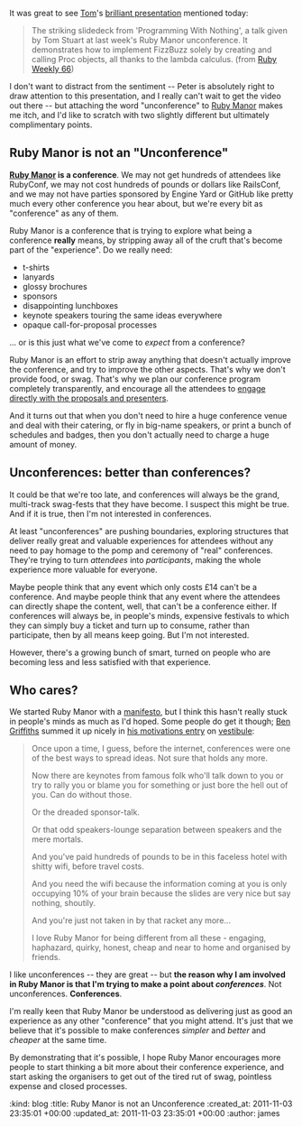 It was great to see [Tom][]'s [brilliant presentation][programming-with-nothing] mentioned today:

> The striking slidedeck from 'Programming With Nothing', a talk given by Tom Stuart at last week's Ruby Manor unconference. It demonstrates how to implement FizzBuzz solely by creating and calling Proc objects, all thanks to the lambda calculus. (from [Ruby Weekly 66][ruby-weekly])

I don't want to distract from the sentiment -- Peter is absolutely right to draw attention to this presentation, and I really can't wait to get the video out there -- but attaching the word "unconference" to [Ruby Manor][] makes me itch, and I'd like to scratch with two slightly different but ultimately complimentary points.

Ruby Manor is not an "Unconference"
-----------------

**[Ruby Manor][] is a conference**. We may not get hundreds of attendees like RubyConf, we may not cost hundreds of pounds or dollars like RailsConf, and we may not have parties sponsored by Engine Yard or GitHub like pretty much every other conference you hear about, but we're every bit as "conference" as any of them.

Ruby Manor is a conference that is trying to explore what being a conference **really** means, by stripping away all of the cruft that's become part of the "experience". Do we really need:

* t-shirts
* lanyards
* glossy brochures
* sponsors
* disappointing lunchboxes
* keynote speakers touring the same ideas everywhere
* opaque call-for-proposal processes

... or is this just what we've come to *expect* from a conference?

Ruby Manor is an effort to strip away anything that doesn't actually improve the conference, and try to improve the other aspects. That's why we don't provide food, or swag. That's why we plan our conference program completely transparently, and encourage all the attendees to [engage directly with the proposals and presenters][vestibule].

And it turns out that when you don't need to hire a huge conference venue and deal with their catering, or fly in big-name speakers, or print a bunch of schedules and badges, then you don't actually need to charge a huge amount of money.

Unconferences: better than conferences? 
-----------------------------------------

It could be that we're too late, and conferences will always be the grand, multi-track swag-fests that they have become. I suspect this might be true. And if it is true, then I'm not interested in conferences.

At least "unconferences" are pushing boundaries, exploring structures that deliver really great and valuable experiences for attendees without any need to pay homage to the pomp and ceremony of "real" conferences. They're trying to turn *attendees* into *participants*, making the whole experience more valuable for everyone.

Maybe people think that any event which only costs £14 can't be a conference. And maybe people think that any event where the attendees can directly shape the content, well, that can't be a conference either. If conferences will always be, in people's minds, expensive festivals to which they can simply buy a ticket and turn up to consume, rather than participate, then by all means keep going. But I'm not interested.

However, there's a growing bunch of smart, turned on people who are becoming less and less satisfied with that experience.


Who cares?
----------

We started Ruby Manor with a [manifesto][], but I think this hasn't really stuck in people's minds as much as I'd hoped. Some people do get it though; [Ben Griffiths](http://www.techbelly.com) summed it up nicely in [his motivations entry](http://vestibule.rubymanor.org/users/beng) on [vestibule][]:

> Once upon a time, I guess, before the internet, conferences were one of the best ways to spread ideas. Not sure that holds any more.
>
> Now there are keynotes from famous folk who'll talk down to you or try to rally you or blame you for something or just bore the hell out of you. Can do without those.
> 
> Or the dreaded sponsor-talk.
> 
> Or that odd speakers-lounge separation between speakers and the mere mortals.
> 
> And you've paid hundreds of pounds to be in this faceless hotel with shitty wifi, before travel costs.
> 
> And you need the wifi because the information coming at you is only occupying 10% of your brain because the slides are very nice but say nothing, shoutily.
> 
> And you're just not taken in by that racket any more...
> 
> I love Ruby Manor for being different from all these - engaging, haphazard, quirky, honest, cheap and near to home and organised by friends.

I like unconferences -- they are great -- but **the reason why I am involved in Ruby Manor is that I'm trying to make a point about _conferences_**. Not unconferences. **Conferences**.

I'm really keen that Ruby Manor be understood as delivering just as good an experience as any other "conference" that you might attend. It's just that we believe that it's possible to make conferences *simpler* and *better* and *cheaper* at the same time.

By demonstrating that it's possible, I hope Ruby Manor encourages more people to start thinking a bit more about their conference experience, and start asking the organisers to get out of the tired rut of swag, pointless expense and closed processes.


[manifesto]: http://rubymanor.org/classic/
[Ruby Manor]: http://rubymanor.org
[tom]: http://www.experthuman.com
[programming-with-nothing]: http://speakerdeck.com/u/tomstuart/p/programming-with-nothing
[ruby-weekly]: http://rubyweekly.com/archive/66.html
[vestibule]: http://vestibule.rubymanor.org

:kind: blog
:title: Ruby Manor is not an Unconference
:created_at: 2011-11-03 23:35:01 +00:00
:updated_at: 2011-11-03 23:35:01 +00:00
:author: james
